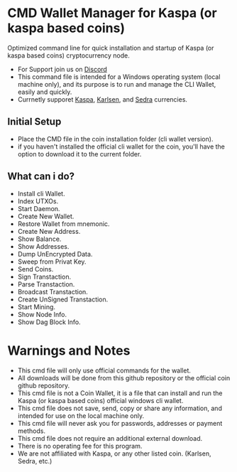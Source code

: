 # CMD Wallet Manager for Kaspa (or kaspa based coins)
Optimized command line for quick installation and startup of Kaspa (or kaspa based coins) cryptocurrency node.
- For Support join us on [Discord](https://discord.gg/gtH9nkGrHu)
- This command file is intended for a Windows operating system (local machine only), and its purpose is to run and manage the CLI Wallet, easily and quickly.
- Currnetly supporet [Kaspa](https://github.com/kaspanet/kaspad), [Karlsen](https://github.com/karlsen-network/karlsend), and [Sedra](https://github.com/sedracoin/sedrad) currencies.

## Initial Setup
- Place the CMD file in the coin installation folder (cli wallet version).
- if you haven't installed the official cli wallet for the coin, you'll have the option to download it to the current folder.

## What can i do?
- Install cli Wallet.
- Index UTXOs.
- Start Daemon.
- Create New Wallet.
- Restore Wallet from mnemonic.
- Create New Address.
- Show Balance.
- Show Addresses.
- Dump UnEncrypted Data.
- Sweep from Privat Key.
- Send Coins.
- Sign Transtaction.
- Parse Transtaction.
- Broadcast Transtaction.
- Create UnSigned Transtaction.
- Start Mining.
- Show Node Info.
- Show Dag Block Info.

# Warnings and Notes
- This cmd file will only use official commands for the wallet.
- All downloads will be done from this github repository or the official coin github repository.
- This cmd file is not a Coin Wallet, it is a file that can install and run the Kaspa (or kaspa based coins) official windows cli wallet.
- This cmd file does not save, send, copy or share any information, and intended for use on the local machine only.
- This cmd file will never ask you for passwords, addresses or payment methods.
- This cmd file does not require an additional external download.
- There is no operating fee for this program.
- We are not affiliated with Kaspa, or any other listed coin. (Karlsen, Sedra, etc.)